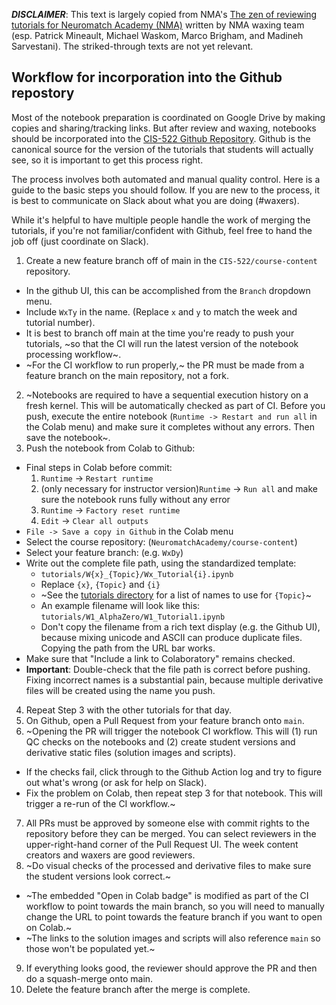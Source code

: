 ***DISCLAIMER***: This text is largely copied from NMA's [The zen of reviewing tutorials for Neuromatch Academy (NMA)](https://github.com/NeuromatchAcademy/course-content/blob/master/tutorials/reviewing-tutorials.md) written by NMA waxing team (esp. Patrick Mineault, Michael Waskom, Marco Brigham, and Madineh Sarvestani). The striked-through texts are not yet relevant.

## Workflow for incorporation into the Github repostory

Most of the notebook preparation is coordinated on Google Drive by making copies and sharing/tracking links. But after review and waxing, notebooks should be incorporated into the [CIS-522 Github Repository](https://github.com/CIS-522/course-content). Github is the canonical source for the version of the tutorials that students will actually see, so it is important to get this process right.

The process involves both automated and manual quality control. Here is a guide to the basic steps you should follow. If you are new to the process, it is best to communicate on Slack about what you are doing (#waxers).

While it's helpful to have multiple people handle the work of merging the tutorials, if you're not familiar/confident with Github, feel free to hand the job off (just coordinate on Slack).

1. Create a new feature branch off of main in the `CIS-522/course-content` repository.
  - In the github UI, this can be accomplished from the `Branch` dropdown menu.
  - Include `WxTy` in the name. (Replace `x` and `y` to match the week and tutorial number).
  - It is best to branch off main at the time you're ready to push your tutorials, ~so that the CI will run the latest version of the notebook processing workflow~.
  - ~For the CI workflow to run properly,~ the PR must be made from a feature branch on the main repository, not a fork.
2. ~Notebooks are required to have a sequential execution history on a fresh kernel. This will be automatically checked as part of CI. Before you push, execute the entire notebook (`Runtime -> Restart and run all` in the Colab menu) and make sure it completes without any errors. Then save the notebook~.
3. Push the notebook from Colab to Github:
  - Final steps in Colab before commit:
    1. `Runtime` -> `Restart runtime`
    2. (only necessary for instructor version)`Runtime` -> `Run all` and make sure the notebook runs fully without any error
    3. `Runtime` -> `Factory reset runtime`
    4. `Edit` -> `Clear all outputs`
  - `File -> Save a copy in Github` in the Colab menu
  - Select the course repository: (`NeuromatchAcademy/course-content`)
  - Select your feature branch: (e.g. `WxDy`)
  - Write out the complete file path, using the standardized template:
    - `tutorials/W{x}_{Topic}/Wx_Tutorial{i}.ipynb`
    - Replace `{x}`, `{Topic}` and `{i}`
    - ~See the [tutorials directory](https://github.com/NeuromatchAcademy/course-content/tree/main/tutorials) for a list of names to use for `{Topic}`~
    - An example filename will look like this: `tutorials/W1_AlphaZero/W1_Tutorial1.ipynb`
    - Don't copy the filename from a rich text display (e.g. the Github UI), because mixing unicode and ASCII can produce duplicate files. Copying the path from the URL bar works.
  - Make sure that "Include a link to Colaboratory" remains checked.
  - **Important**: Double-check that the file path is correct before pushing. Fixing incorrect names is a substantial pain, because multiple derivative files will be created using the name you push.
4. Repeat Step 3 with the other tutorials for that day.
5. On Github, open a Pull Request from your feature branch onto `main`.
6. ~Opening the PR will trigger the notebook CI workflow. This will (1) run QC checks on the notebooks and (2) create student versions and derivative static files (solution images and scripts).
  - If the checks fail, click through to the Github Action log and try to figure out what's wrong (or ask for help on Slack).
  - Fix the problem on Colab, then repeat step 3 for that notebook. This will trigger a re-run of the CI workflow.~
7. All PRs must be approved by someone else with commit rights to the repository before they can be merged. You can select reviewers in the upper-right-hand corner of the Pull Request UI. The week content creators and waxers are good reviewers.
8. ~Do visual checks of the processed and derivative files to make sure the student versions look correct.~
  - ~The embedded "Open in Colab badge" is modified as part of the CI workflow to point towards the main branch, so you will need to manually change the URL to point towards the feature branch if you want to open on Colab.~
  - ~The links to the solution images and scripts will also reference `main` so those won't be populated yet.~
9. If everything looks good, the reviewer should approve the PR and then do a squash-merge onto main.
10. Delete the feature branch after the merge is complete.
